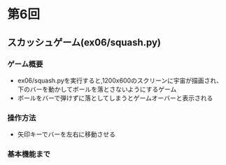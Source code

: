 # 第6回
## スカッシュゲーム(ex06/squash.py)
### ゲーム概要
- ex06/squash.pyを実行すると,1200x600のスクリーンに宇宙が描画され、下のバーを動かしてボールを落とさないようにするゲーム
- ボールをバーで弾けずに落としてしまうとゲームオーバーと表示される
### 操作方法
- 矢印キーでバーを左右に移動させる
### 基本機能まで